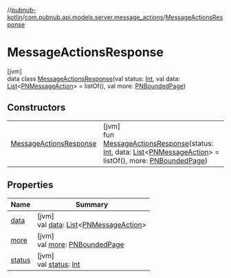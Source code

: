 //[pubnub-kotlin](../../../index.md)/[com.pubnub.api.models.server.message_actions](../index.md)/[MessageActionsResponse](index.md)

# MessageActionsResponse

[jvm]\
data class [MessageActionsResponse](index.md)(val status: [Int](https://kotlinlang.org/api/latest/jvm/stdlib/kotlin/-int/index.html), val data: [List](https://kotlinlang.org/api/latest/jvm/stdlib/kotlin.collections/-list/index.html)&lt;[PNMessageAction](../../com.pubnub.api.models.consumer.message_actions/-p-n-message-action/index.md)&gt; = listOf(), val more: [PNBoundedPage](../../com.pubnub.api.models.consumer/-p-n-bounded-page/index.md))

## Constructors

| | |
|---|---|
| [MessageActionsResponse](-message-actions-response.md) | [jvm]<br>fun [MessageActionsResponse](-message-actions-response.md)(status: [Int](https://kotlinlang.org/api/latest/jvm/stdlib/kotlin/-int/index.html), data: [List](https://kotlinlang.org/api/latest/jvm/stdlib/kotlin.collections/-list/index.html)&lt;[PNMessageAction](../../com.pubnub.api.models.consumer.message_actions/-p-n-message-action/index.md)&gt; = listOf(), more: [PNBoundedPage](../../com.pubnub.api.models.consumer/-p-n-bounded-page/index.md)) |

## Properties

| Name | Summary |
|---|---|
| [data](data.md) | [jvm]<br>val [data](data.md): [List](https://kotlinlang.org/api/latest/jvm/stdlib/kotlin.collections/-list/index.html)&lt;[PNMessageAction](../../com.pubnub.api.models.consumer.message_actions/-p-n-message-action/index.md)&gt; |
| [more](more.md) | [jvm]<br>val [more](more.md): [PNBoundedPage](../../com.pubnub.api.models.consumer/-p-n-bounded-page/index.md) |
| [status](status.md) | [jvm]<br>val [status](status.md): [Int](https://kotlinlang.org/api/latest/jvm/stdlib/kotlin/-int/index.html) |
